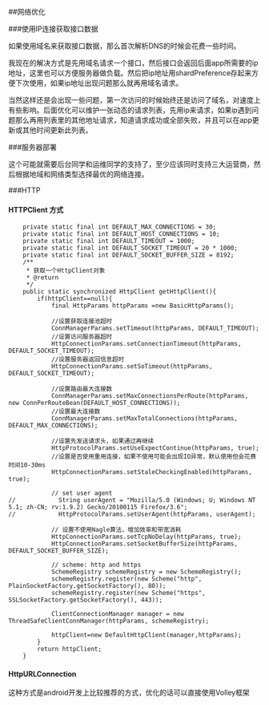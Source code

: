 ##网络优化

###使用IP连接获取接口数据

如果使用域名来获取接口数据，那么首次解析DNS的时候会花费一些时间。

我现在的解决方式是先用域名请求一个接口，然后接口会返回后面app所需要的ip地址，这里也可以方便服务器做负载。然后把ip地址用shardPreference存起来方便下次使用，如果ip地址出现问题那么就再用域名请求。

当然这样还是会出现一些问题，第一次访问的时候始终还是访问了域名，对速度上有些影响。后面优化可以维护一张动态的请求列表，先用ip来请求，如果ip遇到问题那么再用列表里的其他地址请求，知道请求成功或全部失败，并且可以在app更新或其他时间更新此列表。

###服务器部署

这个可能就需要后台同学和运维同学的支持了，至少应该同时支持三大运营商，然后根据地域和网络类型选择最优的网络连接。

###HTTP

#### HTTPClient 方式

```
    private static final int DEFAULT_MAX_CONNECTIONS = 30;
    private static final int DEFAULT_HOST_CONNECTIONS = 10;
    private static final int DEFAULT_TIMEOUT = 1000;
    private static final int DEFAULT_SOCKET_TIMEOUT = 20 * 1000;
    private static final int DEFAULT_SOCKET_BUFFER_SIZE = 8192;
    /**
     * 获取一个HttpClient对象
     * @return
     */
    public static synchronized HttpClient getHttpClient(){
        if(httpClient==null){
            final HttpParams httpParams =new BasicHttpParams();

            //设置获取连接池超时
            ConnManagerParams.setTimeout(httpParams, DEFAULT_TIMEOUT);
            //设置访问服务器超时
            HttpConnectionParams.setConnectionTimeout(httpParams, DEFAULT_SOCKET_TIMEOUT);
            //设置服务器返回信息超时
            HttpConnectionParams.setSoTimeout(httpParams, DEFAULT_SOCKET_TIMEOUT);

            //设置路由最大连接数
            ConnManagerParams.setMaxConnectionsPerRoute(httpParams, new ConnPerRouteBean(DEFAULT_HOST_CONNECTIONS));
            //设置最大连接数
            ConnManagerParams.setMaxTotalConnections(httpParams, DEFAULT_MAX_CONNECTIONS);

            //设置先发送请求头，如果通过再继续
            HttpProtocolParams.setUseExpectContinue(httpParams, true);
            //设置是否使用重用连接，如果不使用可能会出现IO异常，默认使用但会花费时间10-30ms
            HttpConnectionParams.setStaleCheckingEnabled(httpParams, true);

            // set user agent
//            String userAgent = "Mozilla/5.0 (Windows; U; Windows NT 5.1; zh-CN; rv:1.9.2) Gecko/20100115 Firefox/3.6";
//            HttpProtocolParams.setUserAgent(httpParams, userAgent);

            // 设置不使用Nagle算法，增加效率和带宽消耗
            HttpConnectionParams.setTcpNoDelay(httpParams, true);
            HttpConnectionParams.setSocketBufferSize(httpParams, DEFAULT_SOCKET_BUFFER_SIZE);

            // scheme: http and https
            SchemeRegistry schemeRegistry = new SchemeRegistry();
            schemeRegistry.register(new Scheme("http", PlainSocketFactory.getSocketFactory(), 80));
            schemeRegistry.register(new Scheme("https", SSLSocketFactory.getSocketFactory(), 443));

            ClientConnectionManager manager = new ThreadSafeClientConnManager(httpParams, schemeRegistry);

            httpClient=new DefaultHttpClient(manager,httpParams);
        }
        return httpClient;
    }
```

#### HttpURLConnection
这种方式是android开发上比较推荐的方式，优化的话可以直接使用Volley框架
